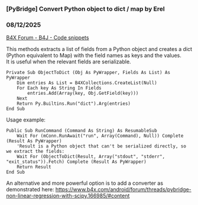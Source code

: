 ### [PyBridge] Convert Python object to dict / map by Erel
### 08/12/2025
[B4X Forum - B4J - Code snippets](https://www.b4x.com/android/forum/threads/168194/)

This methods extracts a list of fields from a Python object and creates a dict (Python equivalent to Map) with the field names as keys and the values.  
It is useful when the relevant fields are serializable.  
  

```B4X
Private Sub ObjectToDict (Obj As PyWrapper, Fields As List) As PyWrapper  
    Dim entries As List = B4XCollections.CreateList(Null)  
    For Each key As String In Fields  
        entries.Add(Array(key, Obj.GetField(key)))  
    Next  
    Return Py.Builtins.Run("dict").Arg(entries)  
End Sub
```

  
  
Usage example:  

```B4X
Public Sub RunCommand (Command As String) As ResumableSub  
    Wait For (mConn.RunAwait("run", Array(Command), Null)) Complete (Result As PyWrapper)  
    'Result is a Python object that can't be serialized directly, so we extract the fields:  
    Wait For (ObjectToDict(Result, Array("stdout", "stderr", "exit_status")).Fetch) Complete (Result As PyWrapper)  
    Return Result  
End Sub
```

  
  
An alternative and more powerful option is to add a converter as demonstrated here: <https://www.b4x.com/android/forum/threads/pybridge-non-linear-regression-with-scipy.166985/#content>
